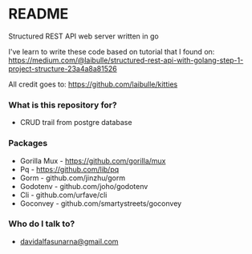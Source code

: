 # README #

Structured REST API web server written in go

I've learn to write these code based on tutorial that I found on:
https://medium.com/@laibulle/structured-rest-api-with-golang-step-1-project-structure-23a4a8a81526

All credit goes to:
https://github.com/laibulle/kitties

### What is this repository for? ###

* CRUD trail from postgre database

### Packages ###

* Gorilla Mux - https://github.com/gorilla/mux
* Pq - https://github.com/lib/pq
* Gorm - github.com/jinzhu/gorm
* Godotenv - github.com/joho/godotenv
* Cli - github.com/urfave/cli
* Goconvey - github.com/smartystreets/goconvey

### Who do I talk to? ###

* davidalfasunarna@gmail.com
